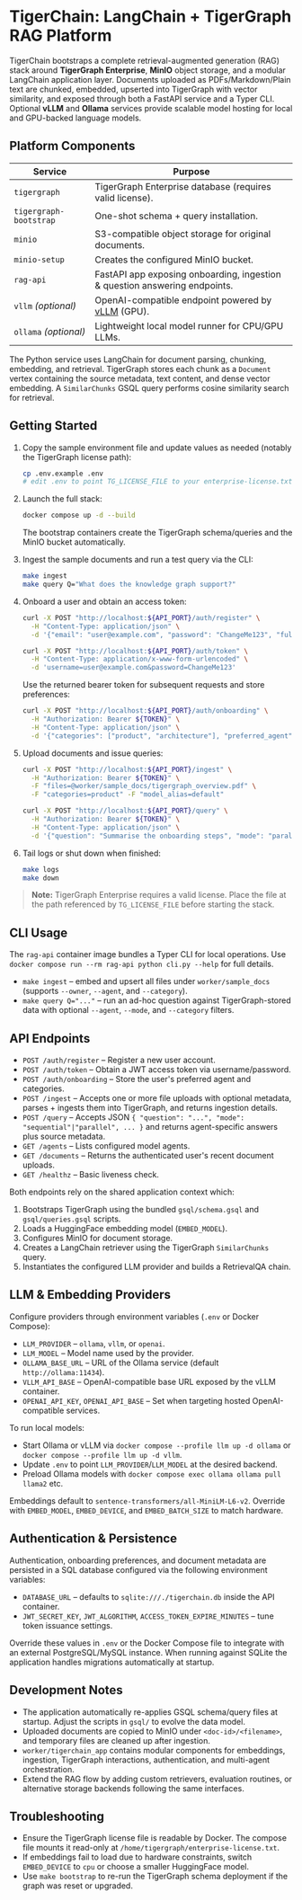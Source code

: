 # TigerChain: LangChain + TigerGraph RAG Platform

TigerChain bootstraps a complete retrieval-augmented generation (RAG) stack
around **TigerGraph Enterprise**, **MinIO** object storage, and a modular
LangChain application layer. Documents uploaded as PDFs/Markdown/Plain text are
chunked, embedded, upserted into TigerGraph with vector similarity, and exposed
through both a FastAPI service and a Typer CLI. Optional **vLLM** and
**Ollama** services provide scalable model hosting for local and GPU-backed
language models.

## Platform Components

| Service | Purpose |
| ------- | ------- |
| `tigergraph` | TigerGraph Enterprise database (requires valid license). |
| `tigergraph-bootstrap` | One-shot schema + query installation. |
| `minio` | S3-compatible object storage for original documents. |
| `minio-setup` | Creates the configured MinIO bucket. |
| `rag-api` | FastAPI app exposing onboarding, ingestion & question answering endpoints. |
| `vllm` *(optional)* | OpenAI-compatible endpoint powered by [vLLM](https://vllm.ai/) (GPU). |
| `ollama` *(optional)* | Lightweight local model runner for CPU/GPU LLMs. |

The Python service uses LangChain for document parsing, chunking, embedding, and
retrieval. TigerGraph stores each chunk as a `Document` vertex containing the
source metadata, text content, and dense vector embedding. A `SimilarChunks`
GSQL query performs cosine similarity search for retrieval.

## Getting Started

1. Copy the sample environment file and update values as needed (notably the
   TigerGraph license path):

   ```bash
   cp .env.example .env
   # edit .env to point TG_LICENSE_FILE to your enterprise-license.txt
   ```

2. Launch the full stack:

   ```bash
   docker compose up -d --build
   ```

   The bootstrap containers create the TigerGraph schema/queries and the MinIO
   bucket automatically.

3. Ingest the sample documents and run a test query via the CLI:

   ```bash
   make ingest
   make query Q="What does the knowledge graph support?"
   ```

4. Onboard a user and obtain an access token:

   ```bash
   curl -X POST "http://localhost:${API_PORT}/auth/register" \
     -H "Content-Type: application/json" \
     -d '{"email": "user@example.com", "password": "ChangeMe123", "full_name": "Example User"}'

   curl -X POST "http://localhost:${API_PORT}/auth/token" \
     -H "Content-Type: application/x-www-form-urlencoded" \
     -d 'username=user@example.com&password=ChangeMe123'
   ```

   Use the returned bearer token for subsequent requests and store preferences:

   ```bash
   curl -X POST "http://localhost:${API_PORT}/auth/onboarding" \
     -H "Authorization: Bearer ${TOKEN}" \
     -H "Content-Type: application/json" \
     -d '{"categories": ["product", "architecture"], "preferred_agent": "default"}'
   ```

5. Upload documents and issue queries:

   ```bash
   curl -X POST "http://localhost:${API_PORT}/ingest" \
     -H "Authorization: Bearer ${TOKEN}" \
     -F "files=@worker/sample_docs/tigergraph_overview.pdf" \
     -F "categories=product" -F "model_alias=default"

   curl -X POST "http://localhost:${API_PORT}/query" \
     -H "Authorization: Bearer ${TOKEN}" \
     -H "Content-Type: application/json" \
     -d '{"question": "Summarise the onboarding steps", "mode": "parallel", "agents": ["default"]}'
   ```

6. Tail logs or shut down when finished:

   ```bash
   make logs
   make down
   ```

> **Note:** TigerGraph Enterprise requires a valid license. Place the file at the
> path referenced by `TG_LICENSE_FILE` before starting the stack.

## CLI Usage

The `rag-api` container image bundles a Typer CLI for local operations. Use
`docker compose run --rm rag-api python cli.py --help` for full details.

- `make ingest` – embed and upsert all files under `worker/sample_docs` (supports `--owner`, `--agent`, and `--category`).
- `make query Q="..."` – run an ad-hoc question against TigerGraph-stored data with optional `--agent`, `--mode`, and `--category` filters.

## API Endpoints

- `POST /auth/register` – Register a new user account.
- `POST /auth/token` – Obtain a JWT access token via username/password.
- `POST /auth/onboarding` – Store the user's preferred agent and categories.
- `POST /ingest` – Accepts one or more file uploads with optional metadata,
  parses + ingests them into TigerGraph, and returns ingestion details.
- `POST /query` – Accepts JSON `{ "question": "...", "mode": "sequential"|"parallel", ... }`
  and returns agent-specific answers plus source metadata.
- `GET /agents` – Lists configured model agents.
- `GET /documents` – Returns the authenticated user's recent document uploads.
- `GET /healthz` – Basic liveness check.

Both endpoints rely on the shared application context which:

1. Bootstraps TigerGraph using the bundled `gsql/schema.gsql` and
   `gsql/queries.gsql` scripts.
2. Loads a HuggingFace embedding model (`EMBED_MODEL`).
3. Configures MinIO for document storage.
4. Creates a LangChain retriever using the TigerGraph `SimilarChunks` query.
5. Instantiates the configured LLM provider and builds a RetrievalQA chain.

## LLM & Embedding Providers

Configure providers through environment variables (`.env` or Docker Compose):

- `LLM_PROVIDER` – `ollama`, `vllm`, or `openai`.
- `LLM_MODEL` – Model name used by the provider.
- `OLLAMA_BASE_URL` – URL of the Ollama service (default `http://ollama:11434`).
- `VLLM_API_BASE` – OpenAI-compatible base URL exposed by the vLLM container.
- `OPENAI_API_KEY`, `OPENAI_API_BASE` – Set when targeting hosted OpenAI-compatible services.

To run local models:

- Start Ollama or vLLM via `docker compose --profile llm up -d ollama` or
  `docker compose --profile llm up -d vllm`.
- Update `.env` to point `LLM_PROVIDER`/`LLM_MODEL` at the desired backend.
- Preload Ollama models with `docker compose exec ollama ollama pull llama2` etc.

Embeddings default to `sentence-transformers/all-MiniLM-L6-v2`. Override with
`EMBED_MODEL`, `EMBED_DEVICE`, and `EMBED_BATCH_SIZE` to match hardware.

## Authentication & Persistence

Authentication, onboarding preferences, and document metadata are persisted in a
SQL database configured via the following environment variables:

- `DATABASE_URL` – defaults to `sqlite:///./tigerchain.db` inside the API container.
- `JWT_SECRET_KEY`, `JWT_ALGORITHM`, `ACCESS_TOKEN_EXPIRE_MINUTES` – tune token issuance settings.

Override these values in `.env` or the Docker Compose file to integrate with an
external PostgreSQL/MySQL instance. When running against SQLite the application
handles migrations automatically at startup.

## Development Notes

- The application automatically re-applies GSQL schema/query files at startup.
  Adjust the scripts in `gsql/` to evolve the data model.
- Uploaded documents are copied to MinIO under `<doc-id>/<filename>`, and
  temporary files are cleaned up after ingestion.
- `worker/tigerchain_app` contains modular components for embeddings,
  ingestion, TigerGraph interactions, authentication, and multi-agent orchestration.
- Extend the RAG flow by adding custom retrievers, evaluation routines, or
  alternative storage backends following the same interfaces.

## Troubleshooting

- Ensure the TigerGraph license file is readable by Docker. The compose file
  mounts it read-only at `/home/tigergraph/enterprise-license.txt`.
- If embeddings fail to load due to hardware constraints, switch `EMBED_DEVICE`
  to `cpu` or choose a smaller HuggingFace model.
- Use `make bootstrap` to re-run the TigerGraph schema deployment if the graph
  was reset or upgraded.
